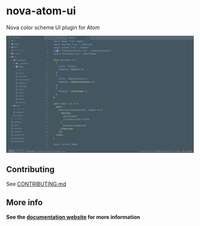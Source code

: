 # nova-atom-ui

Nova color scheme UI plugin for Atom

![Screenshot](https://raw.githubusercontent.com/trevordmiller/nova-atom-ui/master/assets/screenshot.png "Screenshot")

## Contributing

See [CONTRIBUTING.md](CONTRIBUTING.md)

## More info

**See the [documentation website](https://trevordmiller.com/projects/nova) for more information**
